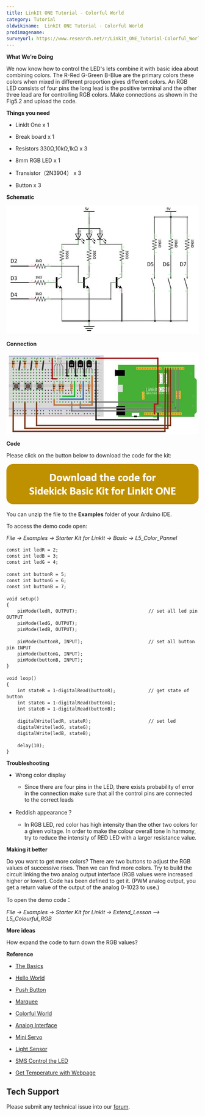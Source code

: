 ```yaml
---
title: LinkIt ONE Tutorial - Colorful World
category: Tutorial
oldwikiname:  LinkIt ONE Tutorial - Colorful World
prodimagename:
surveyurl: https://www.research.net/r/LinkIt_ONE_Tutorial-Colorful_World
---
```

**What We’re Doing**

We now know how to control the LED's lets combine it with basic idea about combining colors. The R-Red G-Green B-Blue are the primary colors these colors when mixed in different proportion gives different colors. An RGB LED consists of four pins the long lead is the positive terminal and the other three lead are for controlling RGB colors. Make connections as shown in the Fig5.2 and upload the code.

**Things you need**

*   LinkIt One x 1

*   Break board x 1

*   Resistors 330Ω,10kΩ,1kΩ x 3

*   8mm RGB LED x 1
*   Transistor（2N3904） x 3
*   Button x 3

**Schematic**

![](https://github.com/SeeedDocument/LinkIt_ONE_Tutorial-Colorful_World/raw/master/img//LinkItONE_Kit_5_1.jpg)

**Connection**

![](https://github.com/SeeedDocument/LinkIt_ONE_Tutorial-Colorful_World/raw/master/img//LinkItONE_Kit_5_2.jpg)

**Code**

Please click on the button below to download the code for the kit:

[![](https://github.com/SeeedDocument/LinkIt_ONE_Tutorial-Colorful_World/raw/master/img//Code_sidekick_linkit.png)](https://github.com/Seeed-Studio/Sidekick_Basic_Kit_for_LinkIt)

You can unzip the file to the **Examples** folder of your Arduino IDE.

To access the demo code open:

_File -&gt; Examples -&gt; Starter Kit for LinkIt -&gt; Basic -&gt; L5_Color_Pannel_
```
const int ledR = 2;
const int ledB = 3;
const int ledG = 4;

const int buttonR = 5;
const int buttonG = 6;
const int buttonB = 7;

void setup()
{
    pinMode(ledR, OUTPUT);                          // set all led pin OUTPUT
    pinMode(ledG, OUTPUT);
    pinMode(ledB, OUTPUT);

    pinMode(buttonR, INPUT);                        // set all button pin INPUT
    pinMode(buttonG, INPUT);
    pinMode(buttonB, INPUT);
}

void loop()
{
    int stateR = 1-digitalRead(buttonR);            // get state of button
    int stateG = 1-digitalRead(buttonG);
    int stateB = 1-digitalRead(buttonB);

    digitalWrite(ledR, stateR);                     // set led
    digitalWrite(ledG, stateG);
    digitalWrite(ledB, stateB);

    delay(10);
}
```
**Troubleshooting**

*   Wrong color display

    *   Since there are four pins in the LED, there exists probability of error in the connection make sure that all the control pins are connected to the correct leads

*   Reddish appearance？

    *   In RGB LED, red color has high intensity than the other two colors for a given voltage. In order to make the colour overall tone in harmony, try to reduce the intensity of RED LED with a larger resistance value.

**Making it better**

Do you want to get more colors? There are two buttons to adjust the RGB values of successive rises. Then we can find more colors. Try to build the circuit linking the two analog output interface (RGB values were increased higher or lower). Code has been defined to get it. (PWM analog output, you get a return value of the output of the analog 0-1023 to use.)

To open the demo code：

_File -&gt; Examples -&gt; Starter Kit for LinkIt -&gt; Extend_Lesson –&gt; L5_Colourful_RGB_

**More ideas**

How expand the code to turn down the RGB values?

**Reference**

*   [The Basics](/LinkIt_ONE_Tutorial-The_Basics)

*   [Hello World](/LinkIt_ONE_Tutorial-Hello_World)

*   [Push Button](/LinkIt_ONE_Tutorial-Push_Button)

*   [Marquee](/LinkIt_ONE_Tutorial-Marquee)

*   [Colorful World](/LinkIt_ONE_Tutorial-Colorful_World)

*   [Analog Interface](/LinkIt_ONE_Tutorial-Analog_Interface)

*   [Mini Servo](/LinkIt_ONE_Tutorial-Mini_Servo)

*   [Light Sensor](/LinkIt_ONE_Tutorial-Light_Sensor)

*   [SMS Control the LED](/LinkIt_ONE_Tutorial-SMS_control_the_LED)

*   [Get Temperature with Webpage](/LinkIt_ONE_Tutorial-Get_temperature_with_Webpage)

## Tech Support
Please submit any technical issue into our [forum](http://forum.seeedstudio.com/). 